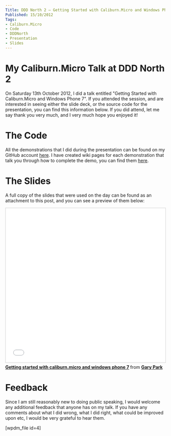 ```yaml
---
Title: DDD North 2 – Getting Started with Caliburn.Micro and Windows Phone 7
Published: 15/10/2012
Tags:
- Caliburn.Micro
- Code
- DDDNorth
- Presentation
- Slides
---
```


# My Caliburn.Micro Talk at DDD North 2

On Saturday 13th October 2012, I did a talk entitled "Getting Started with Caliburn.Micro and Windows Phone 7". If you attended the session, and are interested in seeing either the slide deck, or the source code for the presentation, you can find this information below. If you did attend, let me say thank you very much, and I very much hope you enjoyed it!

# The Code

All the demonstrations that I did during the presentation can be found on my GitHub account [here](https://github.com/gep13/CaliburnMicroDemos). I have created wiki pages for each demonstration that talk you through how to complete the demo, you can find them [here](https://github.com/gep13/CaliburnMicroDemos/wiki).

# The Slides

A full copy of the slides that were used on the day can be found as an attachment to this post, and you can see a preview of them below:

<iframe src="//www.slideshare.net/slideshow/embed_code/key/5iTOaQkl3uFbp" width="595" height="485" frameborder="0" marginwidth="0" marginheight="0" scrolling="no" style="border:1px solid #CCC; border-width:1px; margin-bottom:5px; max-width: 100%;" allowfullscreen> </iframe> <div style="margin-bottom:5px"> <strong> <a href="//www.slideshare.net/gep13/getting-started-with-caliburnmicro-and-windows-phone-7" title="Getting started with caliburn.micro and windows phone 7" target="_blank">Getting started with caliburn.micro and windows phone 7</a> </strong> from <strong><a target="_blank" href="//www.slideshare.net/gep13">Gary Park</a></strong> </div>

# Feedback

Since I am still reasonably new to doing public speaking, I would welcome any additional feedback that anyone has on my talk. If you have any comments about what I did wrong, what I did right, what could be improved upon etc, I would be very grateful to hear them.

[wpdm_file id=4]
